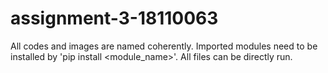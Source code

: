 # assignment-3-18110063

All codes and images are named coherently.
Imported modules need to be installed by 'pip install <module_name>'.
All files can be directly run.
